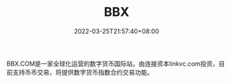 ﻿---
weight: 
title: "BBX"
description: "BBX.COM是一家全球化运营的数字货币国际站，由连接资本linkvc.com投资，目前支持币币交易，将提供数字货币指数合约交易功能。"
date: 2022-03-25T21:57:40+08:00
lastmod: 2022-03-25T16:45:40+08:00
draft: false
authors: ["Metabd"]
featuredImage: "bbx.webp"
link: ""
tags: ["交易所","BBX"]
categories: ["navigation"]
navigation: ["交易所"]
lightgallery: true
toc: true
pinned: false
recommend: false
recommend1: false
---
BBX.COM是一家全球化运营的数字货币国际站，由连接资本linkvc.com投资，目前支持币币交易，将提供数字货币指数合约交易功能。
